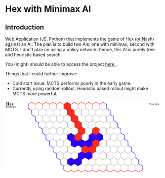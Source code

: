 # Hex with Minimax AI

## Introduction 
Web Application (JS, Python) that implements the game of [Hex (or Nash)](https://en.wikipedia.org/wiki/Hex_(board_game)) against an AI. The plan is to build two AIs: one with minimax, second with MCTS. I don't plan on using a policy network; hence, this AI is purely tree and heuristic based search.

You (might) should be able to access the project [here.](https://hex.d1hjg2b0quixy.amplifyapp.com/).

Things that I could further improve:
- Cold start issue: MCTS performs poorly in the early game. 
- Currently using random rollout. Heuristic based rollout might make MCTS more powerful.

![Hex Image](https://github.com/rohitamar/hex/blob/main/img/heximage.png)
